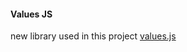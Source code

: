 #### Values JS

new library used in this project
[values.js](https://github.com/noeldelgado/values.js)
